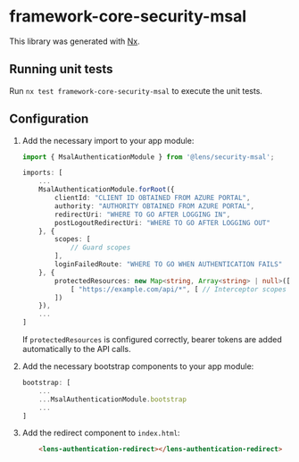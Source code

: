 # framework-core-security-msal

This library was generated with [Nx](https://nx.dev).

## Running unit tests

Run `nx test framework-core-security-msal` to execute the unit tests.

## Configuration

1. Add the necessary import to your app module:

    ```ts
    import { MsalAuthenticationModule } from '@lens/security-msal';

    imports: [
        ...
        MsalAuthenticationModule.forRoot({
            clientId: "CLIENT ID OBTAINED FROM AZURE PORTAL",
            authority: "AUTHORITY OBTAINED FROM AZURE PORTAL",
            redirectUri: "WHERE TO GO AFTER LOGGING IN",
            postLogoutRedirectUri: "WHERE TO GO AFTER LOGGING OUT"
        }, {
            scopes: [
                // Guard scopes
            ],
            loginFailedRoute: "WHERE TO GO WHEN AUTHENTICATION FAILS"
        }, {
            protectedResources: new Map<string, Array<string> | null>([
                [ "https://example.com/api/*", [ // Interceptor scopes ] ]
            ])
        }),
        ...
    ]
    ```

    If `protectedResources` is configured correctly, bearer tokens are added automatically to the API calls.

2. Add the necessary bootstrap components to your app module:

    ```ts
    bootstrap: [
        ...
        ...MsalAuthenticationModule.bootstrap
        ...
    ]
    ```

3. Add the redirect component to `index.html`:

    ```html
        <lens-authentication-redirect></lens-authentication-redirect>
    ```